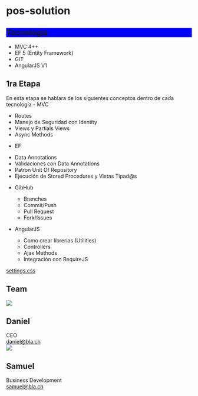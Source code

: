 # pos-solution
<div style="width:100%; background-color:blue;">
<h2>Tecnologia</h2>
</div>

- MVC  4++ 
- EF 5 (Entity Framework)
- GIT
- AngularJS V1

<h2>1ra Etapa</h2>
En esta etapa se hablara de los siguientes conceptos dentro de cada tecnología
 - MVC 
   <ul>
    <li>Routes</li>
    <li>Manejo de Seguridad con Identity</li>
    <li>Views y Partials Views</li>
    <li>Async Methods</li>
  </ul>

 - EF
  <ul>
    <li>Data Annotations</li>
    <li>Validaciones con Data Annotations</li>
    <li>Patron Unit Of Repository</li>
    <li>Ejecución de Stored Procedures y Vistas Tipad@s</li>
  </ul>

- GibHub
  <ul>
    <li>Branches</li>
    <li>Commit/Push</li>
    <li>Pull Request</li>
    <li>Fork/Issues</li>
  </ul>

- AngularJS
  <ul>
    <li>Como crear librerias (Utilities)</li>
    <li>Controllers</li>
    <li>Ajax Methods</li>
    <li>Integración con RequireJS</li>
  </ul>

[settings.css](https://github.com/angelfeliz/pos-solution/blob/Dev/presentation.css)
<h2>Team</h2>

<div class="container">
	<div class="row">
        <div class="col-sm-6">
            <div class="business-card">
                <div class="media">
                    <div class="media-left">
                        <img class="media-object img-circle profile-img" src="http://s3.amazonaws.com/37assets/svn/765-default-avatar.png">
                    </div>
                    <div class="media-body">
                        <h2 class="media-heading">Daniel</h2>
                        <div class="job">CEO</div>
                        <div class="mail"><a href="mailto:daniel@bla.ch">daniel@bla.ch</a> </div>
                    </div>
                </div>
            </div>
        </div>
        <div class="col-sm-6">
            <div class="business-card">
                <div class="media">
                    <div class="media-left">
                        <img class="media-object img-circle profile-img" src="http://s3.amazonaws.com/37assets/svn/765-default-avatar.png">
                    </div>
                    <div class="media-body">
                        <h2 class="media-heading">Samuel</h2>
                        <div class="job">Business Development</div>
                        <div class="mail"><a href="mailto:samuel@bla.ch">samuel@bla.ch</a> </div>
                    </div>
                </div>
            </div>
        </div>
	</div>
</div>
